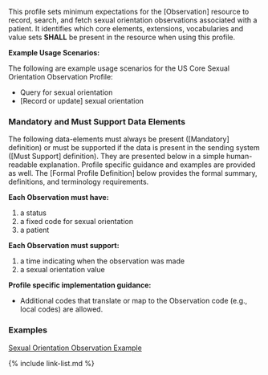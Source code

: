 <div markdown="1" class="new-content">

 This profile sets minimum expectations for the [Observation] resource to record, search, and fetch sexual orientation observations associated with a patient.  It identifies which core elements, extensions, vocabularies and value sets **SHALL** be present in the resource when using this profile.

**Example Usage Scenarios:**

The following are example usage scenarios for the US Core Sexual Orientation Observation Profile:

- Query for sexual orientation 
- [Record or update] sexual orientation

### Mandatory and Must Support Data Elements

The following data-elements must always be present ([Mandatory] definition) or must be supported if the data is present in the sending system ([Must Support] definition). They are presented below in a simple human-readable explanation.  Profile specific guidance and examples are provided as well.  The [Formal Profile Definition] below provides the  formal summary, definitions, and  terminology requirements.  

**Each Observation must have:**

1. a status
1. a fixed code for sexual orientation
1. a patient


**Each Observation must support:**

1. a time indicating when the observation was made
1. a sexual orientation value


**Profile specific implementation guidance:**

* Additional codes that translate or map to the Observation code (e.g., local codes) are allowed. 
   
### Examples

[Sexual Orientation Observation Example](Observation-sexual-orientation-example.html)

</div>


{% include link-list.md %}
